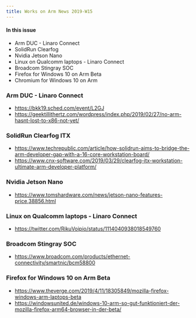 ```yaml
---
title: Works on Arm News 2019-W15
---
```


#### In this issue

* Arm DUC - Linaro Connect
* SolidRun Clearfog 
* Nvidia Jetson Nano
* Linux on Qualcomm laptops - Linaro Connect
* Broadcom Stingray SOC
* Firefox for Windows 10 on Arm Beta
* Chromium for Windows 10 on Arm

### Arm DUC - Linaro Connect

* https://bkk19.sched.com/event/L2GJ
* https://geektillithertz.com/wordpress/index.php/2019/02/27/no-arm-hasnt-lost-to-x86-not-yet/

### SolidRun Clearfog ITX

* https://www.techrepublic.com/article/how-solidrun-aims-to-bridge-the-arm-developer-gap-with-a-16-core-workstation-board/
* https://www.cnx-software.com/2019/03/29/clearfog-itx-workstation-ultimate-arm-developer-platform/

### Nvidia Jetson Nano

* https://www.tomshardware.com/news/jetson-nano-features-price,38856.html

### Linux on Qualcomm laptops - Linaro Connect

* https://twitter.com/RikuVoipio/status/1114040938018549760

### Broadcom Stingray SOC

* https://www.broadcom.com/products/ethernet-connectivity/smartnic/bcm58800

### Firefox for Windows 10 on Arm Beta

* https://www.theverge.com/2019/4/11/18305849/mozilla-firefox-windows-arm-laptops-beta
* https://windowsunited.de/windows-10-arm-so-gut-funktioniert-der-mozilla-firefox-arm64-browser-in-der-beta/
